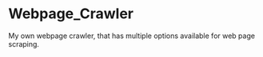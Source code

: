 Webpage_Crawler
===============

My own webpage crawler, that has multiple options available for web page scraping.

